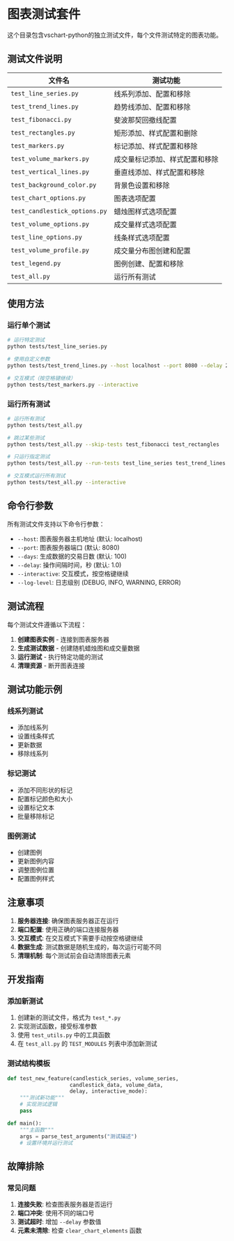 # 图表测试套件

这个目录包含vschart-python的独立测试文件，每个文件测试特定的图表功能。

## 测试文件说明

| 文件名 | 测试功能 |
|--------|----------|
| `test_line_series.py` | 线系列添加、配置和移除 |
| `test_trend_lines.py` | 趋势线添加、配置和移除 |
| `test_fibonacci.py` | 斐波那契回撤线配置 |
| `test_rectangles.py` | 矩形添加、样式配置和删除 |
| `test_markers.py` | 标记添加、样式配置和移除 |
| `test_volume_markers.py` | 成交量标记添加、样式配置和移除 |
| `test_vertical_lines.py` | 垂直线添加、样式配置和移除 |
| `test_background_color.py` | 背景色设置和移除 |
| `test_chart_options.py` | 图表选项配置 |
| `test_candlestick_options.py` | 蜡烛图样式选项配置 |
| `test_volume_options.py` | 成交量样式选项配置 |
| `test_line_options.py` | 线条样式选项配置 |
| `test_volume_profile.py` | 成交量分布图创建和配置 |
| `test_legend.py` | 图例创建、配置和移除 |
| `test_all.py` | 运行所有测试 |

## 使用方法

### 运行单个测试

```bash
# 运行特定测试
python tests/test_line_series.py

# 使用自定义参数
python tests/test_trend_lines.py --host localhost --port 8080 --delay 2.0

# 交互模式（按空格键继续）
python tests/test_markers.py --interactive
```

### 运行所有测试

```bash
# 运行所有测试
python tests/test_all.py

# 跳过某些测试
python tests/test_all.py --skip-tests test_fibonacci test_rectangles

# 只运行指定测试
python tests/test_all.py --run-tests test_line_series test_trend_lines

# 交互模式运行所有测试
python tests/test_all.py --interactive
```

## 命令行参数

所有测试文件支持以下命令行参数：

- `--host`: 图表服务器主机地址 (默认: localhost)
- `--port`: 图表服务器端口 (默认: 8080)
- `--days`: 生成数据的交易日数 (默认: 100)
- `--delay`: 操作间隔时间，秒 (默认: 1.0)
- `--interactive`: 交互模式，按空格键继续
- `--log-level`: 日志级别 (DEBUG, INFO, WARNING, ERROR)

## 测试流程

每个测试文件遵循以下流程：

1. **创建图表实例** - 连接到图表服务器
2. **生成测试数据** - 创建随机蜡烛图和成交量数据
3. **运行测试** - 执行特定功能的测试
4. **清理资源** - 断开图表连接

## 测试功能示例

### 线系列测试
- 添加线系列
- 设置线条样式
- 更新数据
- 移除线系列

### 标记测试
- 添加不同形状的标记
- 配置标记颜色和大小
- 设置标记文本
- 批量移除标记

### 图例测试
- 创建图例
- 更新图例内容
- 调整图例位置
- 配置图例样式

## 注意事项

1. **服务器连接**: 确保图表服务器正在运行
2. **端口配置**: 使用正确的端口连接服务器
3. **交互模式**: 在交互模式下需要手动按空格键继续
4. **数据生成**: 测试数据是随机生成的，每次运行可能不同
5. **清理机制**: 每个测试前会自动清除图表元素

## 开发指南

### 添加新测试

1. 创建新的测试文件，格式为 `test_*.py`
2. 实现测试函数，接受标准参数
3. 使用 `test_utils.py` 中的工具函数
4. 在 `test_all.py` 的 `TEST_MODULES` 列表中添加新测试

### 测试结构模板

```python
def test_new_feature(candlestick_series, volume_series, 
                    candlestick_data, volume_data, 
                    delay, interactive_mode):
    """测试新功能"""
    # 实现测试逻辑
    pass

def main():
    """主函数"""
    args = parse_test_arguments("测试描述")
    # 设置环境并运行测试
```

## 故障排除

### 常见问题

1. **连接失败**: 检查图表服务器是否运行
2. **端口冲突**: 使用不同的端口号
3. **测试超时**: 增加 `--delay` 参数值
4. **元素未清除**: 检查 `clear_chart_elements` 函数